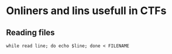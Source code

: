 # Onliners and lins usefull in CTFs

## Reading files
`while read line; do echo $line; done < FILENAME`
